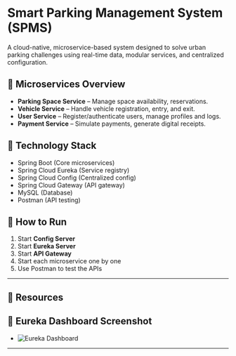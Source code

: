 # Smart Parking Management System (SPMS)

A cloud-native, microservice-based system designed to solve urban parking challenges using real-time data, modular services, and centralized configuration.

## 🧩 Microservices Overview

- **Parking Space Service** – Manage space availability, reservations.
- **Vehicle Service** – Handle vehicle registration, entry, and exit.
- **User Service** – Register/authenticate users, manage profiles and logs.
- **Payment Service** – Simulate payments, generate digital receipts.

## 🔧 Technology Stack

- Spring Boot (Core microservices)
- Spring Cloud Eureka (Service registry)
- Spring Cloud Config (Centralized config)
- Spring Cloud Gateway (API gateway)
- MySQL (Database)
- Postman (API testing)

## 🚀 How to Run

1. Start **Config Server**
2. Start **Eureka Server**
3. Start **API Gateway**
4. Start each microservice one by one
5. Use Postman to test the APIs

---

## 📁 Resources

## 📸 Eureka Dashboard Screenshot

- ![Eureka Dashboard]()

---
